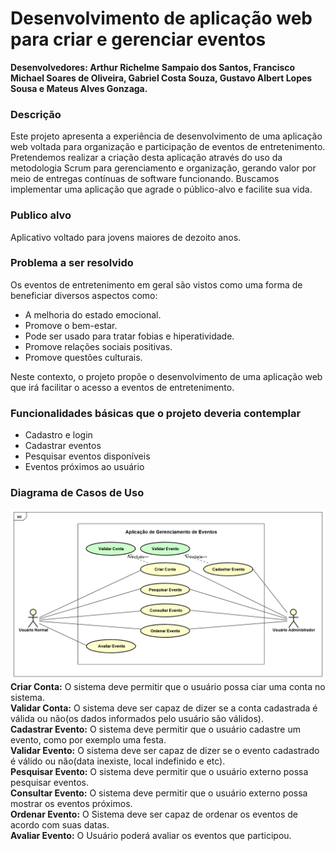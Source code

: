 # Desenvolvimento de aplicação web para criar e gerenciar eventos

**Desenvolvedores: Arthur Richelme Sampaio dos Santos, Francisco Michael Soares de Oliveira, Gabriel Costa Souza, Gustavo Albert Lopes Sousa e Mateus Alves Gonzaga.**

### Descrição

Este projeto apresenta a experiência de desenvolvimento de uma aplicação web
voltada para organização e participação de eventos de entretenimento. Pretendemos
realizar a criação desta aplicação através do uso da metodologia Scrum para
gerenciamento e organização, gerando valor por meio de entregas contínuas de software
funcionando. Buscamos implementar uma aplicação que agrade o público-alvo e facilite
sua vida.

### Publico alvo
Aplicativo voltado para jovens maiores de dezoito anos.

### Problema a ser resolvido
Os eventos de entretenimento em geral são vistos como uma forma de beneficiar
diversos aspectos como:

- A melhoria do estado emocional.
- Promove o bem-estar.
- Pode ser usado para tratar fobias e hiperatividade.
- Promove relações sociais positivas.
- Promove questões culturais.

Neste contexto, o projeto propõe o desenvolvimento de uma aplicação web que
irá facilitar o acesso a eventos de entretenimento. 

### Funcionalidades básicas que o projeto deveria contemplar
- Cadastro e login
- Cadastrar eventos
- Pesquisar eventos disponíveis
- Eventos próximos ao usuário

### Diagrama de Casos de Uso
![UseCase Diagram - App. Gerenc. Eventos](https://raw.githubusercontent.com/FMichael77/Aplicacao_Gereciamento_Eventos/gh-pages/New%20UseCase%20Diagram%20-%20App.%20Gerenc.%20Eventos.png)  
**Criar Conta:** O sistema deve permitir que o usuário possa ciar uma conta no sistema.  
**Validar Conta:** O sistema deve ser capaz de dizer se a conta cadastrada é válida ou não(os dados informados pelo usuário são válidos).  
**Cadastrar Evento:** O sistema deve permitir que o usuário cadastre um evento, como por exemplo uma festa.  
**Validar Evento:** O sistema deve ser capaz de dizer se o evento cadastrado é válido ou não(data inexiste, local indefinido e etc).  
**Pesquisar Evento:** O sistema deve permitir que o usuário externo possa pesquisar eventos.  
**Consultar Evento:** O sistema deve permitir que o usuário externo possa mostrar os eventos próximos.  
**Ordenar Evento:** O Sistema deve ser capaz de ordenar os eventos de acordo com suas datas.  
**Avaliar Evento:** O Usuário poderá avaliar os eventos que participou.  
